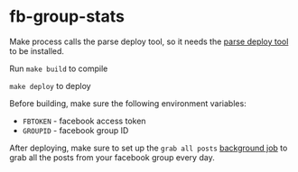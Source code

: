 # fb-group-stats

Make process calls the parse deploy tool, so it needs the [parse deploy tool](https://parse.com/apps/quickstart#cloud_code/) to be installed.

Run `make build` to compile

`make deploy` to deploy

Before building, make sure the following environment variables:

- `FBTOKEN` - facebook access token
- `GROUPID` - facebook group ID

After deploying, make sure to set up the `grab all posts` [background job](http://blog.parse.com/announcements/introducing-background-jobs/) to grab all the posts from your facebook group every day.
